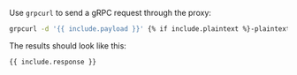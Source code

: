 Use `grpcurl` to send a gRPC request through the proxy:

```bash
grpcurl -d '{{ include.payload }}' {% if include.plaintext %}-plaintext {% endif %}{% if include.authority %}-authority {{ include.authority }} {% endif %}{% unless include.plaintext %}-insecure {% endunless %}{{ include.url }}:{{ include.port }} {{ include.method }}
```

The results should look like this:

```text
{{ include.response }}
```